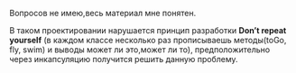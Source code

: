 Вопросов не имею,весь материал мне понятен.

В таком проектировании нарушается принцип разработки **Don’t repeat yourself** (в каждом классе несколько раз прописываешь методы(toGo, fly, swim) и выводы может ли это,может ли то), предположительно через инкапсуляцию получится решить данную проблему.

